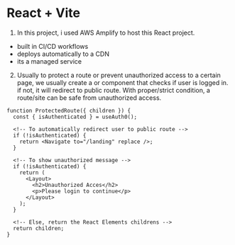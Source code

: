 # React + Vite

1. In this project, i used AWS Amplify to host this React project.

- built in CI/CD workflows
- deploys automatically to a CDN
- its a managed service

2. Usually to protect a route or prevent unauthorized access to a certain page, we usually create a <PrivateRoute> or <ProtectedRoute> component that checks if user is logged in. if not, it will redirect to public route. With proper/strict condition, a route/site can be safe from unauthorized access.

```
function ProtectedRoute({ children }) {
  const { isAuthenticated } = useAuth0();

  <!-- To automatically redirect user to public route -->
  if (!isAuthenticated) {
    return <Navigate to="/landing" replace />;
  }

  <!-- To show unauthorized message -->
  if (!isAuthenticated) {
    return (
      <Layout>
        <h2>Unauthorized Acces</h2>
        <p>Please login to continue</p>
      </Layout>
    );
  }

  <!-- Else, return the React Elements childrens -->
  return children;
}
```
